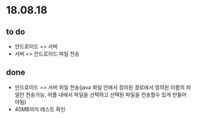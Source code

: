 # 18.08.18

## to do

* 안드로이드 =&gt; 서버
* 서버 =&gt; 안드로이드 파일 전송

## done

* 안드로이드 =&gt; 서버 파일 전송\(java 파일 안에서 정의된 경로에서 정의된 이름의 파일만 전송가능, 어플 내에서 파일을 선택하고 선택된 파일을 전송할수 있게 만들어야됨\)
* 40MB까지 테스트 확인

